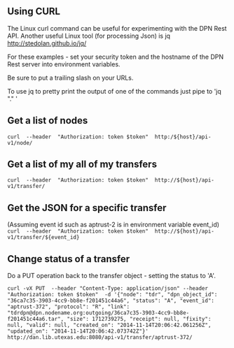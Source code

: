 ## Using CURL

The Linux curl command can be useful for experimenting with the DPN Rest API.
Another useful Linux tool (for processing Json) is jq http://stedolan.github.io/jq/

For these examples - set your security token and the hostname of the DPN Rest server into environment variables.

Be sure to put a trailing slash on your URLs.

To use jq to pretty print the output of one of the commands just pipe to 'jq "." '

## Get a list of nodes
`curl  --header  "Authorization: token $token"  http:/${host}/api-v1/node/`

## Get a list of my all of my transfers
`curl  --header  "Authorization: token $token"  http://${host}/api-v1/transfer/`

## Get the JSON for a specific transfer
(Assuming event id such as aptrust-2 is in environment variable event_id)
`curl  --header  "Authorization: token $token"  http://${host}/api-v1/transfer/${event_id}`

## Change status of a transfer
Do a PUT operation back to the transfer object - setting the status to 'A'.

`curl -vX PUT  --header "Content-Type: application/json" --header  "Authorization: token $token"  -d '{"node": "tdr", "dpn_object_id": "36ca7c35-3903-4cc9-bb8e-f201451c44a6", "status": "A", "event_id": "aptrust-372", "protocol": "R", "link": "tdrdpn@dpn.nodename.org:outgoing/36ca7c35-3903-4cc9-bb8e-f201451c44a6.tar", "size": 1712739275, "receipt": null, "fixity": null, "valid": null, "created_on": "2014-11-14T20:06:42.061256Z", "updated_on": "2014-11-14T20:06:42.073742Z"}' http://dan.lib.utexas.edu:8080/api-v1/transfer/aptrust-372/`
